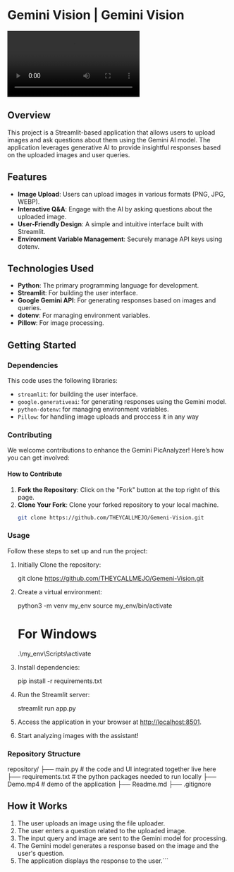 # Gemini Vision | Gemini Vision


![Demo Image](https://github.com/THEYCALLMEJO/Gemeni-Vision/blob/master/Demo.mp4)
## Overview 

This project is a Streamlit-based application that allows users to upload images and ask questions about them using the Gemini AI model. The application leverages generative AI to provide insightful responses based on the uploaded images and user queries.

## Features
- **Image Upload**: Users can upload images in various formats (PNG, JPG, WEBP).
- **Interactive Q&A**: Engage with the AI by asking questions about the uploaded image.
- **User-Friendly Design**: A simple and intuitive interface built with Streamlit.
- **Environment Variable Management**: Securely manage API keys using dotenv.

## Technologies Used
- **Python**: The primary programming language for development.
- **Streamlit**: For building the user interface.
- **Google Gemini API**: For generating responses based on images and queries.
- **dotenv**: For managing environment variables.
- **Pillow**: For image processing.

## Getting Started

### Dependencies

This code uses the following libraries:

- `streamlit`: for building the user interface.
- `google.generativeai`: for generating responses using the Gemini model.
- `python-dotenv`: for managing environment variables.
- `Pillow`: for handling image uploads and proccess it in any way

### Contributing

We welcome contributions to enhance the Gemini PicAnalyzer! Here’s how you can get involved:

#### How to Contribute
1. **Fork the Repository**: Click on the "Fork" button at the top right of this page.
2. **Clone Your Fork**: Clone your forked repository to your local machine.
   ```bash
   git clone https://github.com/THEYCALLMEJO/Gemeni-Vision.git

### Usage

Follow these steps to set up and run the project:
1. Initially Clone the repository:
   
   git clone https://github.com/THEYCALLMEJO/Gemeni-Vision.git
   

2. Create a virtual environment:
   
   python3 -m venv my_env
   source my_env/bin/activate 
   # For Windows
   .\my_env\Scripts\activate 
   

3. Install dependencies:
   
   pip install -r requirements.txt
   

4. Run the Streamlit server:
   
   streamlit run app.py
   

5. Access the application in your browser at [http://localhost:8501](http://localhost:8501).

6. Start analyzing images with the assistant!

### Repository Structure
repository/
├── main.py                       # the code and UI integrated together live here
├── requirements.txt             # the python packages needed to run locally
├── Demo.mp4              # demo of the application
├── Readme.md
├── .gitignore

## How it Works
1. The user uploads an image using the file uploader.
2. The user enters a question related to the uploaded image.
3. The input query and image are sent to the Gemini model for processing.
4. The Gemini model generates a response based on the image and the user's question.
5. The application displays the response to the user.```
